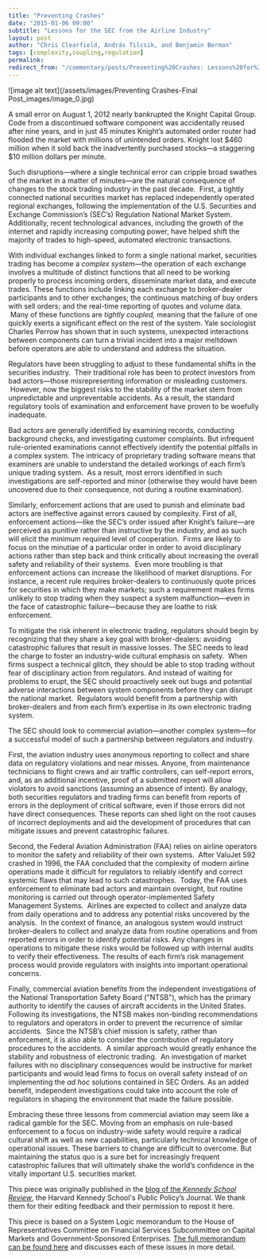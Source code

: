 ```yaml
---
title: "Preventing Crashes"
date: "2015-01-06 09:00"
subtitle: "Lessons for the SEC from the Airline Industry"
layout: post
author: "Chris Clearfield, András Tilcsik, and Benjamin Berman" 
tags: [complexity,coupling,regulation] 
permalink: 
redirect_from: "/commentary/posts/Preventing%20Crashes: Lessons%20for%20the%20SEC%20from%20the%20Airline%20Industry1Ycg/"
---
```


![image alt text](/assets/images/Preventing Crashes-Final Post_images/image_0.jpg)

A small error on August 1, 2012 nearly bankrupted the Knight Capital Group. Code from a discontinued software component was accidentally reused after nine years, and in just 45 minutes Knight’s automated order router had flooded the market with millions of unintended orders. Knight lost $460 million when it sold back the inadvertently purchased stocks—a staggering $10 million dollars per minute.

Such disruptions—where a single technical error can cripple broad swathes of the market in a matter of minutes—are the natural consequence of changes to the stock trading industry in the past decade.  First, a tightly connected national securities market has replaced independently operated regional exchanges, following the implementation of the U.S. Securities and Exchange Commission’s (SEC’s) Regulation National Market System. Additionally, recent technological advances, including the growth of the internet and rapidly increasing computing power, have helped shift the majority of trades to high-speed, automated electronic transactions.

With individual exchanges linked to form a single national market, securities trading has become a *complex system*—the operation of each exchange involves a multitude of distinct functions that all need to be working properly to process incoming orders, disseminate market data, and execute trades. These functions include linking each exchange to broker-dealer participants and to other exchanges; the continuous matching of buy orders with sell orders; and the real-time reporting of quotes and volume data.  Many of these functions are *tightly coupled,* meaning that the failure of one quickly exerts a significant effect on the rest of the system. Yale sociologist Charles Perrow has shown that in such systems, unexpected interactions between components can turn a trivial incident into a major meltdown before operators are able to understand and address the situation.

Regulators have been struggling to adjust to these fundamental shifts in the securities industry.  Their traditional role has been to protect investors from bad actors—those misrepresenting information or misleading customers.  However, now the biggest risks to the stability of the market stem from unpredictable and unpreventable accidents. As a result, the standard regulatory tools of examination and enforcement have proven to be woefully inadequate. 

Bad actors are generally identified by examining records, conducting background checks, and investigating customer complaints. But infrequent rule-oriented examinations cannot effectively identify the potential pitfalls in a complex system. The intricacy of proprietary trading software means that examiners are unable to understand the detailed workings of each firm’s unique trading system.  As a result, most errors identified in such investigations are self-reported and minor (otherwise they would have been uncovered due to their consequence, not during a routine examination).    

Similarly, enforcement actions that are used to punish and eliminate bad actors are ineffective against errors caused by complexity. First of all, enforcement actions—like the SEC’s order issued after Knight’s failure—are perceived as punitive rather than instructive by the industry, and as such will elicit the minimum required level of cooperation.  Firms are likely to focus on the minutiae of a particular order in order to avoid disciplinary actions rather than step back and think critically about increasing the overall safety and reliability of their systems.  Even more troubling is that enforcement actions can increase the likelihood of market disruptions. For instance, a recent rule requires broker-dealers to continuously quote prices for securities in which they make markets; such a requirement makes firms unlikely to stop trading when they suspect a system malfunction—even in the face of catastrophic failure—because they are loathe to risk enforcement.

To mitigate the risk inherent in electronic trading, regulators should begin by recognizing that they share a key goal with broker-dealers: avoiding catastrophic failures that result in massive losses. The SEC needs to lead the charge to foster an industry-wide cultural emphasis on safety.  When firms suspect a technical glitch, they should be able to stop trading without fear of disciplinary action from regulators. And instead of waiting for problems to erupt, the SEC should proactively seek out bugs and potential adverse interactions between system components before they can disrupt the national market.  Regulators would benefit from a partnership with broker-dealers and from each firm’s expertise in its own electronic trading system. 

The SEC should look to commercial aviation—another complex system—for a successful model of such a partnership between regulators and industry.  

First, the aviation industry uses anonymous reporting to collect and share data on regulatory violations and near misses. Anyone, from maintenance technicians to flight crews and air traffic controllers, can self-report errors, and, as an additional incentive, proof of a submitted report will allow violators to avoid sanctions (assuming an absence of intent). By analogy, both securities regulators and trading firms can benefit from reports of errors in the deployment of critical software, even if those errors did not have direct consequences. These reports can shed light on the root causes of incorrect deployments and aid the development of procedures that can mitigate issues and prevent catastrophic failures.

Second, the Federal Aviation Administration (FAA) relies on airline operators to monitor the safety and reliability of their own systems.  After ValuJet 592 crashed in 1996, the FAA concluded that the complexity of modern airline operations made it difficult for regulators to reliably identify and correct systemic flaws that may lead to such catastrophes.  Today, the FAA uses enforcement to eliminate bad actors and maintain oversight, but routine monitoring is carried out through operator-implemented Safety Management Systems.  Airlines are expected to collect and analyze data from daily operations and to address any potential risks uncovered by the analysis.  In the context of finance, an analogous system would instruct broker-dealers to collect and analyze data from routine operations and from reported errors in order to identify potential risks. Any changes in operations to mitigate these risks would be followed up with internal audits to verify their effectiveness. The results of each firm’s risk management process would provide regulators with insights into important operational concerns.

Finally, commercial aviation benefits from the independent investigations of the National Transportation Safety Board ("NTSB"), which has the primary authority to identify the causes of aircraft accidents in the United States. Following its investigations, the NTSB makes non-binding recommendations to regulators and operators in order to prevent the recurrence of similar accidents.  Since the NTSB’s chief mission is safety, rather than enforcement, it is also able to consider the contribution of regulatory procedures to the accidents.  A similar approach would greatly enhance the stability and robustness of electronic trading.  An investigation of market failures with no disciplinary consequences would be instructive for market participants and would lead firms to focus on overall safety instead of on implementing the *ad hoc* solutions contained in SEC Orders. As an added benefit, independent investigations could take into account the role of regulators in shaping the environment that made the failure possible. 

Embracing these three lessons from commercial aviation may seem like a radical gamble for the SEC. Moving from an emphasis on rule-based enforcement to a focus on industry-wide safety would require a radical cultural shift as well as new capabilities, particularly technical knowledge of operational issues. These barriers to change are difficult to overcome. But maintaining the status quo is a sure bet for increasingly frequent catastrophic failures that will ultimately shake the world’s confidence in the vitally important U.S. securities market.

This piece was originally published in the [blog of the ](http://harvardkennedyschoolreview.com/?p=1623)*[Kennedy School Review](http://harvardkennedyschoolreview.com/?p=1623)*, the Harvard Kennedy School's Public Policy’s Journal. We thank them for their editing feedback and their permission to repost it here. 

This piece is based on a System Logic memorandum to the House of Representatives Committee on Financial Services Subcommittee on Capital Markets and Government-Sponsored Enterprises. [The full memorandum can be found here](https://s3.amazonaws.com/content.system-logic.com/System+Logic+Memo+to+House+Financial+Services+Subcommittee+on+Capital+Markets.pdf) and discusses each of these issues in more detail.


